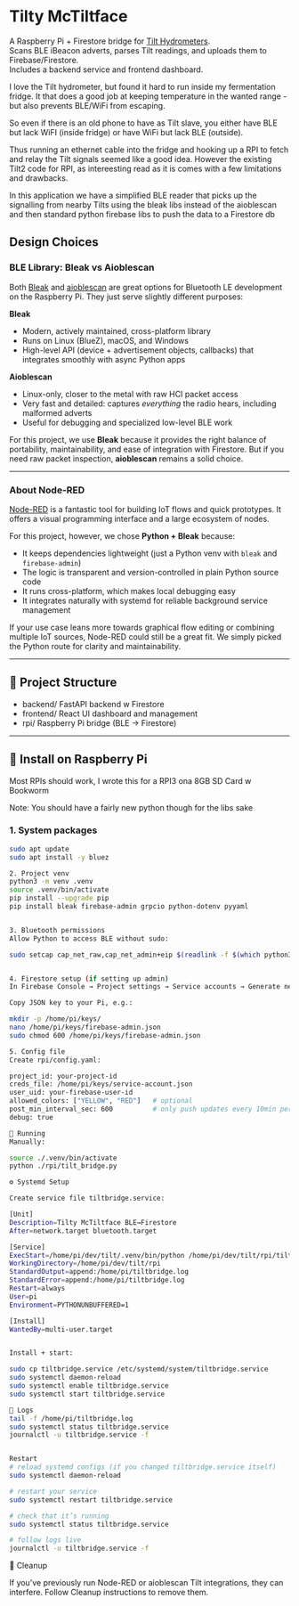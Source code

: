 # Tilty McTiltface

A Raspberry Pi + Firestore bridge for [Tilt Hydrometers](https://tilthydrometer.com).  
Scans BLE iBeacon adverts, parses Tilt readings, and uploads them to Firebase/Firestore.  
Includes a backend service and frontend dashboard.

I love the Tilt hydrometer, but found it hard to run inside my fermentation fridge.
It that does a good job at keeping temperature in the wanted range - but also prevents BLE/WiFi from escaping.

So even if there is an old phone to have as Tilt slave, you either have BLE but lack WiFI (inside fridge)
or have WiFi but lack BLE (outside).

Thus running an ethernet cable into the fridge and hooking up a RPI to fetch and relay the
Tilt signals seemed like a good idea. However the existing Tilt2 code for RPI, as intereesting read as it is comes with a few limitations and drawbacks.

In this application we have a simplified BLE reader that picks up the signalling from nearby Tilts using the bleak libs instead of the aioblescan and then standard python firebase libs to push the data to a Firestore db

## Design Choices

### BLE Library: Bleak vs Aioblescan

Both [Bleak](https://github.com/hbldh/bleak) and [aioblescan](https://github.com/frawau/aioblescan) are great options for Bluetooth LE development on the Raspberry Pi. They just serve slightly different purposes:

**Bleak**

- Modern, actively maintained, cross-platform library
- Runs on Linux (BlueZ), macOS, and Windows
- High-level API (device + advertisement objects, callbacks) that integrates smoothly with async Python apps

**Aioblescan**

- Linux-only, closer to the metal with raw HCI packet access
- Very fast and detailed: captures _everything_ the radio hears, including malformed adverts
- Useful for debugging and specialized low-level BLE work

For this project, we use **Bleak** because it provides the right balance of portability, maintainability, and ease of integration with Firestore. But if you need raw packet inspection, **aioblescan** remains a solid choice.

---

### About Node-RED

[Node-RED](https://nodered.org/) is a fantastic tool for building IoT flows and quick prototypes. It offers a visual programming interface and a large ecosystem of nodes.

For this project, however, we chose **Python + Bleak** because:

- It keeps dependencies lightweight (just a Python venv with `bleak` and `firebase-admin`)
- The logic is transparent and version-controlled in plain Python source code
- It runs cross-platform, which makes local debugging easy
- It integrates naturally with systemd for reliable background service management

If your use case leans more towards graphical flow editing or combining multiple IoT sources, Node-RED could still be a great fit. We simply picked the Python route for clarity and maintainability.

---

## 📂 Project Structure

- backend/ FastAPI backend w Firestore
- frontend/ React UI dashboard and management
- rpi/ Raspberry Pi bridge (BLE -> Firestore)

---

## 🔧 Install on Raspberry Pi

Most RPIs should work, I wrote this for a RPI3 ona 8GB SD Card w Bookworm

Note: You should have a fairly new python though for the libs sake

### 1. System packages

```bash
sudo apt update
sudo apt install -y bluez

2. Project venv
python3 -m venv .venv
source .venv/bin/activate
pip install --upgrade pip
pip install bleak firebase-admin grpcio python-dotenv pyyaml


3. Bluetooth permissions
Allow Python to access BLE without sudo:

sudo setcap cap_net_raw,cap_net_admin+eip $(readlink -f $(which python3))


4. Firestore setup (if setting up admin)
In Firebase Console → Project settings → Service accounts → Generate new private key.

Copy JSON key to your Pi, e.g.:

mkdir -p /home/pi/keys/
nano /home/pi/keys/firebase-admin.json
sudo chmod 600 /home/pi/keys/firebase-admin.json

5. Config file
Create rpi/config.yaml:

project_id: your-project-id
creds_file: /home/pi/keys/service-account.json
user_uid: your-firebase-user-id
allowed_colors: ["YELLOW", "RED"]   # optional
post_min_interval_sec: 600          # only push updates every 10min per Tilt
debug: true

🚀 Running
Manually:

source ./.venv/bin/activate
python ./rpi/tilt_bridge.py

⚙️ Systemd Setup

Create service file tiltbridge.service:

[Unit]
Description=Tilty McTiltface BLE→Firestore
After=network.target bluetooth.target

[Service]
ExecStart=/home/pi/dev/tilt/.venv/bin/python /home/pi/dev/tilt/rpi/tilt_bridge.py
WorkingDirectory=/home/pi/dev/tilt/rpi
StandardOutput=append:/home/pi/tiltbridge.log
StandardError=append:/home/pi/tiltbridge.log
Restart=always
User=pi
Environment=PYTHONUNBUFFERED=1

[Install]
WantedBy=multi-user.target


Install + start:

sudo cp tiltbridge.service /etc/systemd/system/tiltbridge.service
sudo systemctl daemon-reload
sudo systemctl enable tiltbridge.service
sudo systemctl start tiltbridge.service

📝 Logs
tail -f /home/pi/tiltbridge.log
sudo systemctl status tiltbridge.service
journalctl -u tiltbridge.service -f


Restart
# reload systemd configs (if you changed tiltbridge.service itself)
sudo systemctl daemon-reload

# restart your service
sudo systemctl restart tiltbridge.service

# check that it’s running
sudo systemctl status tiltbridge.service

# follow logs live
journalctl -u tiltbridge.service -f

```

🧹 Cleanup

If you’ve previously run Node-RED or aioblescan Tilt integrations, they can interfere.
Follow Cleanup instructions
to remove them.
